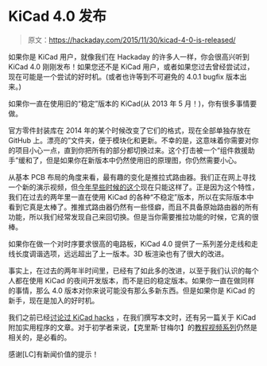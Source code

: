 # KiCad 4.0 发布

> 原文：<https://hackaday.com/2015/11/30/kicad-4-0-is-released/>

如果你是 KiCad 用户，就像我们在 Hackaday 的许多人一样，你会很高兴听到 KiCad 4.0 刚刚发布！如果您还不是 KiCad 用户，或者如果您过去曾经尝试过，现在可能是一个尝试的好时机。(或者也许等到不可避免的 4.0.1 bugfix 版本出来。)

如果你一直在使用旧的“稳定”版本的 KiCad(从 2013 年 5 月！)，你有很多事情要做。

官方零件封装库在 2014 年的某个时候改变了它们的格式，现在全部单独存放在 GitHub 上。漂亮的”文件夹，便于模块化和更新。不幸的是，这意味着你需要对你的项目小心一点，直到你把所有的部分都切换过来。这个打击被一个“组件救援助手”缓和了，但是如果你在新版本中仍然使用旧的原理图，你仍然需要小心。

从基本 PCB 布局的角度来看，最有趣的变化是推拉式路由器。我们正在网上寻找一个新的演示视频，但[今年早些时候的这个](https://www.youtube.com/watch?v=mI3iMBc-8yA&t=21m30s)现在只能这样了。正是因为这个特性，我们在过去的两年里一直在使用 KiCad 的各种“不稳定”版本，所以在实际版本中看到它真是太棒了。推推式路由器仍然有一些怪癖，而且不具备原始路由器的所有功能，所以我们经常发现自己来回切换。但是当你需要推拉功能的时候，它真的很棒。

如果你在做一个对时序要求很高的电路板，KiCad 4.0 提供了一系列差分走线和走线长度调谐选项，远远超出了上一版本。3D 板渲染也有了很大的改进。

事实上，在过去的两年半时间里，已经有了如此多的改进，以至于我们认识的每个人都在使用 KiCad 的夜间开发版本，而不是旧的稳定版本。如果你一直在做同样的事情，那么 4.0 版本对你来说可能没有那么多新东西。但是如果你是 KiCad 的新手，现在是加入的好时机。

我们之前已经[讨论过 KiCad hacks](http://hackaday.com/2015/11/08/kicad-script-hack-for-better-mechanical-cad-export/) ，在我们撰写本文时，还有另一篇关于 KiCad 附加实用程序的文章。对于初学者来说，【克里斯·甘梅尔】的[教程视频系列](http://hackaday.com/2013/11/10/kicad-video-series-from-concept-to-manufacture/)仍然是相关的，是必看的。

感谢[LC]有新闻价值的提示！
